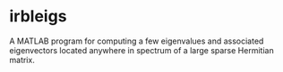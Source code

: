# irbleigs
A MATLAB program for computing a few eigenvalues and associated eigenvectors located anywhere in spectrum of a large sparse Hermitian matrix. 
